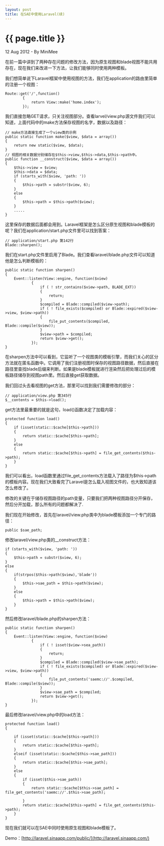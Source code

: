 ```yaml
---
layout: post
title: 在SAE中使用Laravel(续)
---
```


{{ page.title }}
================

<p class="meta">12 Aug 2012 - By MiniMee</p>

在前一篇中讲到了两种存在问题的修改方法，因为原生视图和blade视图不能共用存在，现在我们来改进一下方法，让我们能够同时使用两种模板。

我们想简单说下Laravel框架中使用视图的方法，我们在application的路由里简单的注册一个视图：

    Route::get('/',function()
            {
                return View::make('home.index');
            });

我们直接忽略GET请求，只关注视图部分。查看larvel/view.php源文件我们可以知道，上面代码中的make方法保存视图的名字，数据以及路径：

    // make方法直接生成了一个view类的示例
    public static function make($view, $data = array())
    {
        return new static($view, $data);
    }
    // 视图的相关数据分别储存在$this->view,$this->data,$this->path中。
	public function __construct($view, $data = array())
	{
		$this->view = $view;
		$this->data = $data;
		if (starts_with($view, 'path: '))
		{
			$this->path = substr($view, 6);
		}
		else
		{
			$this->path = $this->path($view);
		}
        .....
    }

这里保存的数据后面都会用到。Laravel框架是怎么区分原生视图和blade模板的呢？我们在application/start.php文件里可以找到答案：

    // application/start.php 第142行
    Blade::sharpen();

我们在start.php文件里启用了Blade。我们查看laravel/blade.php文件可以知道他是怎么判断模板的：

    public static function sharpen()
    {
        Event::listen(View::engine, function($view)
                {
                    if ( ! str_contains($view->path, BLADE_EXT))
                    {
                        return;
                    }
                    $compiled = Blade::compiled($view->path);
                    if ( ! file_exists($compiled) or Blade::expired($view->view, $view->path))
                    {
                        file_put_contents($compiled, Blade::compile($view));
                    }
                    $view->path = $compiled;
                    return $view->get();
                });
    }

在sharpen方法中可以看到，它监听了一个视图类的模板引擎，而我们关心的区分方法就在匿名函数中。它调用了我们注册视图时保存的视图路径数据，然后直接在路径里查找blade后缀来判断。如果是blade模板就进行渲染然后把处理过后的模板路径储存到视图path里。然后直接get获取数据。

我们回过头去看视图的get方法，那里可以找到我们需要修改的部分：

    // application/view.php 第345行
    $__contents = $this->load();

get方法里最重要的就是这句，load()函数决定了加载内容：

    protected function load()
    {
        if (isset(static::$cache[$this->path]))
        {
            return static::$cache[$this->path];
        }
        else
        {
            return static::$cache[$this->path] = file_get_contents($this->path);
        }
    }

我们可以看出，load函数里通过file_get_contents方法载入了路径为$this->path的模板内容。现在我们大致看完了Laravel是怎么载入视图文件的，也大致知道该怎么修改了。

修改的关键在于储存视图路径的path变量，只要我们把两种视图路径分开保存，然后分开加载，那么所有的问题都解决了.

我们现在开始修改，首先在laravel/view.php类中为blade模板添加一个专门的路径：

    public $sae_path;

修改laravel/view.php类的__construct方法：

    if (starts_with($view, 'path: '))
    {
        $this->path = substr($view, 6);
    }
    else
    {
        if(strpos($this->path($view),'blade'))
        {
            $this->sae_path = $this->path($view);
        }
        else
        {
            $this->path = $this->path($view);
        }
    }

然后修改laravel/blade.php的sharpen方法：

    public static function sharpen()
    {
        Event::listen(View::engine, function($view)
                {
                    if ( ! isset($view->sea_path))
                    {
                        return;
                    }
                    $compiled = Blade::compiled($view->sae_path);
                    if ( ! file_exists($compiled) or Blade::expired($view->view, $view->path))
                    {
                        file_put_contents('saemc://'.$compiled, Blade::compile($view));
                    }
                    $view->sae_path = $compiled;
                    return $view->get();
                });
    }

最后修改laravel/view.php中的load方法：

    protected function load()
    {

        if (isset(static::$cache[$this->path]))
        {
            return static::$cache[$this->path];
        }
        elseif (isset(static::$cache[$this->sae_path]))
        {
            return static::$cache[$this->sae_path];
        }
        else
        {
            if (isset($this->sae_path))
            {
                return static::$cache[$this->sae_path] = file_get_contents('saemc://'.$this->sae_path);

            }
            return static::$cache[$this->path] = file_get_contents($this->path);
        }
    }

现在我们就可以在SAE中同时使用原生视图和blade模板了。

Demo：[http://laravel.sinaapp.com/public/](http://laravel.sinaapp.com/)
